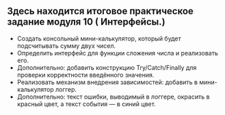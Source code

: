 ## Здесь находится итоговое практическое задание модуля 10 ( Интерфейсы.)
* Создать консольный мини-калькулятор, который будет подсчитывать сумму двух чисел. 
* Определить интерфейс для функции сложения числа и реализовать его.
* Дополнительно: добавить конструкцию Try/Catch/Finally для проверки корректности введённого значения.
* Реализовать механизм внедрения зависимостей: добавить в мини-калькулятор логгер.
* Дополнительно: текст ошибки, выводимый в логгере, окрасить в красный цвет, а текст события — в синий цвет.
